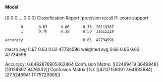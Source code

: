 #### Model
[0 0 0 ... 0 0 0]
Classification Report:
              precision    recall  f1-score   support

           0       0.63      0.86      0.73  26119367
           1       0.70      0.39      0.50  21615229

    accuracy                           0.65  47734596
   macro avg       0.67      0.63      0.62  47734596
weighted avg       0.66      0.65      0.63  47734596

Accuracy: 0.6482876905462864
Confusion Matrix:
[[22469419  3649948]
 [13138897  8476332]]
Confusion Matrix (%):
[[47.07156001  7.64633684]
 [27.5248941  17.75720905]]
